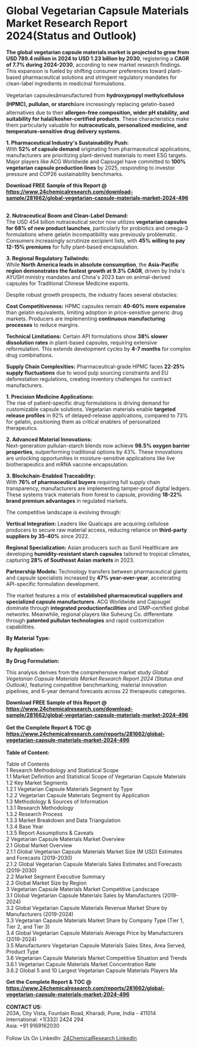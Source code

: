 <h1>Global Vegetarian Capsule Materials Market Research Report 2024(Status and Outlook)</h1><p><strong>The global vegetarian capsule materials market is projected to grow from USD 789.4 million in 2024 to USD 1.23 billion by 2030</strong>, registering a <strong>CAGR of 7.7% during 2024-2030</strong>, according to new market research findings. This expansion is fueled by shifting consumer preferences toward plant-based pharmaceutical solutions and stringent regulatory mandates for clean-label ingredients in medicinal formulations.</p><p>Vegetarian capsulesâmanufactured from <strong>hydroxypropyl methylcellulose (HPMC), pullulan, or starch</strong>âare increasingly replacing gelatin-based alternatives due to their <strong>allergen-free composition, wider pH stability, and suitability for halal/kosher-certified products</strong>. These characteristics make them particularly valuable for <strong>nutraceuticals, personalized medicine, and temperature-sensitive drug delivery systems</strong>.</p><p><strong>1. Pharmaceutical Industry's Sustainability Push:</strong><br>
With <strong>52% of capsule demand</strong> originating from pharmaceutical applications, manufacturers are prioritizing plant-derived materials to meet ESG targets. Major players like ACG Worldwide and Capsugel have committed to <strong>100% vegetarian capsule production lines</strong> by 2025, responding to investor pressure and COP26 sustainability benchmarks.</p><div><b>Download FREE Sample of this Report @ 
            <a href="https://www.24chemicalresearch.com/download-sample/281662/global-vegetarian-capsule-materials-market-2024-496">
            https://www.24chemicalresearch.com/download-sample/281662/global-vegetarian-capsule-materials-market-2024-496</a></b></div><br><p><strong>2. Nutraceutical Boom and Clean-Label Demand:</strong><br>
The USD 454 billion nutraceutical sector now utilizes <strong>vegetarian capsules for 68% of new product launches</strong>, particularly for probiotics and omega-3 formulations where gelatin incompatibility was previously problematic. Consumers increasingly scrutinize excipient lists, with <strong>45% willing to pay 12-15% premiums</strong> for fully plant-based encapsulation.</p><p><strong>3. Regional Regulatory Tailwinds:</strong><br>
While <strong>North America leads in absolute consumption</strong>, the <strong>Asia-Pacific region demonstrates the fastest growth at 9.3% CAGR</strong>, driven by India's AYUSH ministry mandates and China's 2023 ban on animal-derived capsules for Traditional Chinese Medicine exports.</p><p>Despite robust growth prospects, the industry faces several obstacles:</p><p><strong>Cost Competitiveness:</strong> HPMC capsules remain <strong>40-60% more expensive</strong> than gelatin equivalents, limiting adoption in price-sensitive generic drug markets. Producers are implementing <strong>continuous manufacturing processes</strong> to reduce margins.</p><p><strong>Technical Limitations:</strong> Certain API formulations show <strong>38% slower dissolution rates</strong> in plant-based capsules, requiring extensive reformulation. This extends development cycles by <strong>4-7 months</strong> for complex drug combinations.</p><p><strong>Supply Chain Complexities:</strong> Pharmaceutical-grade HPMC faces <strong>22-25% supply fluctuations</strong> due to wood pulp sourcing constraints and EU deforestation regulations, creating inventory challenges for contract manufacturers.</p><p><strong>1. Precision Medicine Applications:</strong><br>
The rise of patient-specific drug formulations is driving demand for customizable capsule solutions. Vegetarian materials enable <strong>targeted release profiles</strong> in 92% of delayed-release applications, compared to 73% for gelatin, positioning them as critical enablers of personalized therapeutics.</p><p><strong>2. Advanced Material Innovations:</strong><br>
Next-generation pullulan-starch blends now achieve <strong>98.5% oxygen barrier properties</strong>, outperforming traditional options by 43%. These innovations are unlocking opportunities in moisture-sensitive applications like live biotherapeutics and mRNA vaccine encapsulation.</p><p><strong>3. Blockchain-Enabled Traceability:</strong><br>
With <strong>76% of pharmaceutical buyers</strong> requiring full supply chain transparency, manufacturers are implementing tamper-proof digital ledgers. These systems track materials from forest to capsule, providing <strong>18-22% brand premium advantages</strong> in regulated markets.</p><p>The competitive landscape is evolving through:</p><p><strong>Vertical Integration:</strong> Leaders like Qualicaps are acquiring cellulose producers to secure raw material access, reducing reliance on <strong>third-party suppliers by 35-40%</strong> since 2022.</p><p><strong>Regional Specialization:</strong> Asian producers such as Sunil Healthcare are developing <strong>humidity-resistant starch capsules</strong> tailored to tropical climates, capturing <strong>28% of Southeast Asian markets</strong> in 2023.</p><p><strong>Partnership Models:</strong> Technology transfers between pharmaceutical giants and capsule specialists increased by <strong>47% year-over-year</strong>, accelerating API-specific formulation development.</p><p>The market features a mix of <strong>established pharmaceutical suppliers and specialized capsule manufacturers</strong>. ACG Worldwide and Capsugel dominate through <strong>integrated productionfacilities</strong> and GMP-certified global networks. Meanwhile, regional players like Suheung Co. differentiate through <strong>patented pullulan technologies</strong> and rapid customization capabilities.</p><p><strong>By Material Type:</strong></p><p><strong>By Application:</strong></p><p><strong>By Drug Formulation:</strong></p><p>This analysis derives from the comprehensive market study <em>Global Vegetarian Capsule Materials Market Research Report 2024 (Status and Outlook)</em>, featuring competitive benchmarking, material innovation pipelines, and 6-year demand forecasts across 22 therapeutic categories.</p><div><b>Download FREE Sample of this Report @ 
            <a href="https://www.24chemicalresearch.com/download-sample/281662/global-vegetarian-capsule-materials-market-2024-496">
            https://www.24chemicalresearch.com/download-sample/281662/global-vegetarian-capsule-materials-market-2024-496</a></b></div><br><div><b>Get the Complete Report & TOC @ 
            <a href="https://www.24chemicalresearch.com/reports/281662/global-vegetarian-capsule-materials-market-2024-496">
            https://www.24chemicalresearch.com/reports/281662/global-vegetarian-capsule-materials-market-2024-496</a></b></div><br>
            <b>Table of Content:</b><p>Table of Contents<br />
 1 Research Methodology and Statistical Scope<br />
 1.1 Market Definition and Statistical Scope of Vegetarian Capsule Materials<br />
 1.2 Key Market Segments<br />
 1.2.1 Vegetarian Capsule Materials Segment by Type<br />
 1.2.2 Vegetarian Capsule Materials Segment by Application<br />
 1.3 Methodology & Sources of Information<br />
 1.3.1 Research Methodology<br />
 1.3.2 Research Process<br />
 1.3.3 Market Breakdown and Data Triangulation<br />
 1.3.4 Base Year<br />
 1.3.5 Report Assumptions & Caveats<br />
 2 Vegetarian Capsule Materials Market Overview<br />
 2.1 Global Market Overview<br />
 2.1.1 Global Vegetarian Capsule Materials Market Size (M USD) Estimates and Forecasts (2019-2030)<br />
 2.1.2 Global Vegetarian Capsule Materials Sales Estimates and Forecasts (2019-2030)<br />
 2.2 Market Segment Executive Summary<br />
 2.3 Global Market Size by Region<br />
 3 Vegetarian Capsule Materials Market Competitive Landscape<br />
 3.1 Global Vegetarian Capsule Materials Sales by Manufacturers (2019-2024)<br />
 3.2 Global Vegetarian Capsule Materials Revenue Market Share by Manufacturers (2019-2024)<br />
 3.3 Vegetarian Capsule Materials Market Share by Company Type (Tier 1, Tier 2, and Tier 3)<br />
 3.4 Global Vegetarian Capsule Materials Average Price by Manufacturers (2019-2024)<br />
 3.5 Manufacturers Vegetarian Capsule Materials Sales Sites, Area Served, Product Type<br />
 3.6 Vegetarian Capsule Materials Market Competitive Situation and Trends<br />
 3.6.1 Vegetarian Capsule Materials Market Concentration Rate<br />
 3.6.2 Global 5 and 10 Largest Vegetarian Capsule Materials Players Ma</p><div><b>Get the Complete Report & TOC @ 
            <a href="https://www.24chemicalresearch.com/reports/281662/global-vegetarian-capsule-materials-market-2024-496">
            https://www.24chemicalresearch.com/reports/281662/global-vegetarian-capsule-materials-market-2024-496</a></b></div><br><b>CONTACT US:</b><br>
            203A, City Vista, Fountain Road, Kharadi, Pune, India - 411014<br>
            International: +1(332) 2424 294<br>
            Asia: +91 9169162030 <br><br>
            Follow Us On LinkedIn: <a href="https://www.linkedin.com/company/24chemicalresearch/">24ChemicalResearch LinkedIn</a>